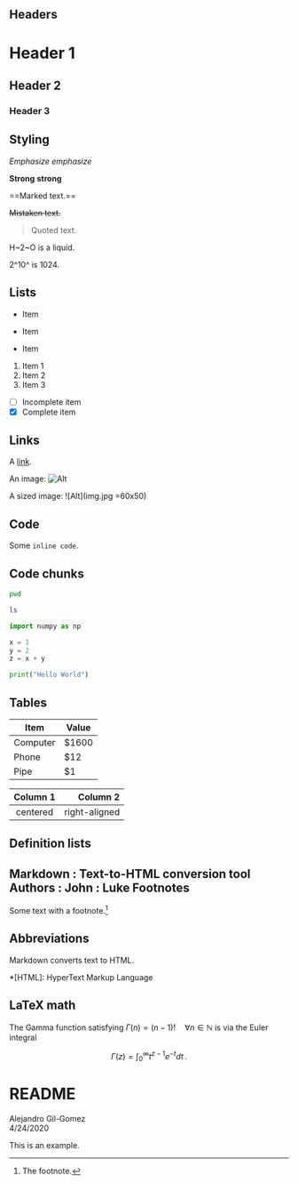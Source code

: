 
Headers
---------------------------

# Header 1

## Header 2

### Header 3

Styling
---------------------------

*Emphasize*  _emphasize_

**Strong**  __strong__

==Marked text.==

~~Mistaken text.~~

> Quoted text.

H~2~O is a liquid.

2^10^ is 1024.

Lists
---------------------------

- Item
 * Item
 + Item

1. Item 1
2. Item 2
3. Item 3

- [ ] Incomplete item
- [x] Complete item

Links
---------------------------

A [link](http://example.com).

An image: ![Alt](img.jpg)

A sized image: ![Alt](img.jpg =60x50)

Code
---------------------------

Some `inline code`.

## Code chunks

```bash
pwd

ls
```

```python
import numpy as np

x = 1
y = 2
z = x + y

print("Hello World")
```


Tables
---------------------------

Item | Value
-------- | -----
Computer | $1600
Phone | $12
Pipe | $1 

| Column 1 | Column 2 |
|:--------:| -------------:|
| centered | right-aligned | 

Definition lists
---------------------------

Markdown
:  Text-to-HTML conversion tool Authors
:  John
:  Luke Footnotes
---------------------------

Some text with a footnote.[^1]

[^1]: The footnote.

Abbreviations
---------------------------

Markdown converts text to HTML.

*[HTML]: HyperText Markup Language

LaTeX math
---------------------------

The Gamma function satisfying $\Gamma(n) = (n-1)!\quad\forall
n\in\mathbb N$ is via the Euler integral

$$
\Gamma(z) = \int_0^\infty t^{z-1}e^{-t}dt\,.
$$



<h1 id="readme">README</h1>
<p>Alejandro Gil-Gomez<br>
4/24/2020</p>
<p>This is an example.</p>

